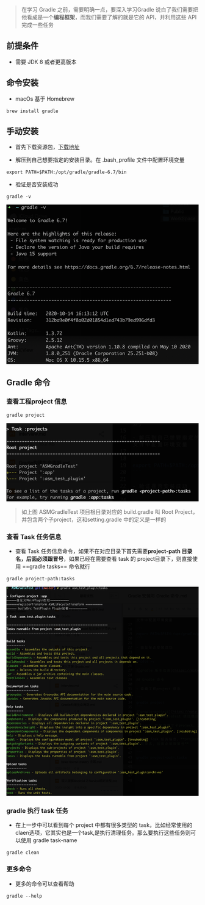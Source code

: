 > 在学习 Gradle 之前，需要明确一点，要深入学习Gradle 说白了我们需要把他看成是一个**编程框架**，而我们需要了解的就是它的 API，并利用这些 API 完成一些任务

## 前提条件 
- 需要 JDK 8 或者更高版本

## 命令安装 
- macOs 基于 Homebrew

```
brew install gradle
```

## 手动安装 
- 首先下载资源包，[下载地址](https://gradle.org/releases/)

- 解压到自己想要指定的安装目录。在 .bash_profile 文件中配置环境变量

```
export PATH=$PATH:/opt/gradle/gradle-6.7/bin
```

- 验证是否安装成功

```
gradle -v
```
![gradle 版本信息](https://github.com/maoqitian/MaoMdPhoto/raw/master/Android%20Gradle/gradle-install-command/gradle%E7%89%88%E6%9C%AC%E4%BF%A1%E6%81%AF.png)

## Gradle 命令

### 查看工程project 信息

```
gradle project
```
![gradle-project](https://github.com/maoqitian/MaoMdPhoto/raw/master/Android%20Gradle/gradle-install-command/gradle-project.png)
> 如上图 ASMGradleTest 项目根目录对应的 build.gradle 叫 Root
Project，并包含两个子project，这和setting.gradle 中的定义是一样的

### 查看 Task 任务信息
- 查看 Task 任务信息命令，如果不在对应目录下首先需要**project-path 目录名，后面必须跟冒号**，如果已经在需要查看 task 的 project目录下，则直接使用 ==gradle tasks== 命令就行

```
gradle project-path:tasks
```
![gradle project-path:tasks](https://github.com/maoqitian/MaoMdPhoto/raw/master/Android%20Gradle/gradle-install-command/gradle-project-path-tasks.png) 

### gradle 执行 task 任务

- 在上一步中可以看到每个 project 中都有很多类型的 task，比如经常使用的claen选项，它其实也是一个task,是执行清理任务。那么要执行这些任务则可以使用 gradle task-name

```
gradle clean
```

### 更多命令

- 更多的命令可以查看帮助

```
gradle --help
```

